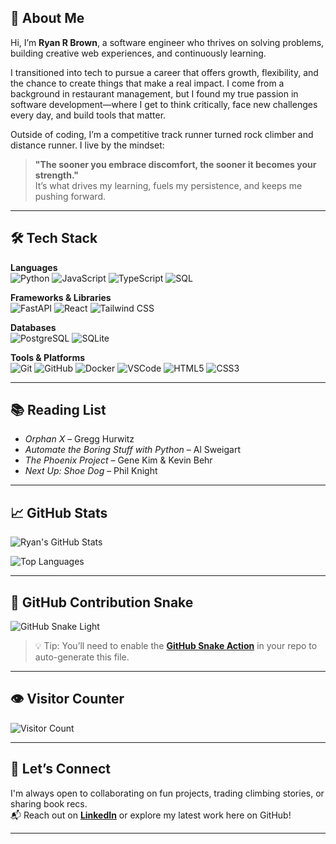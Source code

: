 ## 👋 About Me

Hi, I’m **Ryan R Brown**, a software engineer who thrives on solving problems, building creative web experiences, and continuously learning.

I transitioned into tech to pursue a career that offers growth, flexibility, and the chance to create things that make a real impact. I come from a background in restaurant management, but I found my true passion in software development—where I get to think critically, face new challenges every day, and build tools that matter.

Outside of coding, I’m a competitive track runner turned rock climber and distance runner. I live by the mindset:  
> **"The sooner you embrace discomfort, the sooner it becomes your strength."**  
It’s what drives my learning, fuels my persistence, and keeps me pushing forward.

---

## 🛠 Tech Stack

**Languages**  
![Python](https://img.shields.io/badge/Python-3776AB?style=for-the-badge&logo=python&logoColor=white)
![JavaScript](https://img.shields.io/badge/JavaScript-F7DF1E?style=for-the-badge&logo=javascript&logoColor=black)
![TypeScript](https://img.shields.io/badge/TypeScript-3178C6?style=for-the-badge&logo=typescript&logoColor=white)
![SQL](https://img.shields.io/badge/SQL-003B57?style=for-the-badge&logo=sqlite&logoColor=white)

**Frameworks & Libraries**  
![FastAPI](https://img.shields.io/badge/FastAPI-009688?style=for-the-badge&logo=fastapi&logoColor=white)
![React](https://img.shields.io/badge/React-20232A?style=for-the-badge&logo=react&logoColor=61DAFB)
![Tailwind CSS](https://img.shields.io/badge/Tailwind_CSS-38B2AC?style=for-the-badge&logo=tailwind-css&logoColor=white)

**Databases**  
![PostgreSQL](https://img.shields.io/badge/PostgreSQL-336791?style=for-the-badge&logo=postgresql&logoColor=white)
![SQLite](https://img.shields.io/badge/SQLite-003B57?style=for-the-badge&logo=sqlite&logoColor=white)

**Tools & Platforms**  
![Git](https://img.shields.io/badge/Git-F05032?style=for-the-badge&logo=git&logoColor=white)
![GitHub](https://img.shields.io/badge/GitHub-181717?style=for-the-badge&logo=github&logoColor=white)
![Docker](https://img.shields.io/badge/Docker-2496ED?style=for-the-badge&logo=docker&logoColor=white)
![VSCode](https://img.shields.io/badge/VS_Code-007ACC?style=for-the-badge&logo=visual-studio-code&logoColor=white)
![HTML5](https://img.shields.io/badge/HTML5-E34F26?style=for-the-badge&logo=html5&logoColor=white)
![CSS3](https://img.shields.io/badge/CSS3-1572B6?style=for-the-badge&logo=css3&logoColor=white)

---

## 📚 Reading List

- *Orphan X* – Gregg Hurwitz  
- *Automate the Boring Stuff with Python* – Al Sweigart  
- *The Phoenix Project* – Gene Kim & Kevin Behr  
- *Next Up:* *Shoe Dog* – Phil Knight

---

## 📈 GitHub Stats

![Ryan's GitHub Stats](https://github-readme-stats-nu-blond-89.vercel.app/api?username=purpocto&show_icons=true&theme=radical)

![Top Languages](https://github-readme-stats-nu-blond-89.vercel.app/api/top-langs/?username=purpocto&layout=compact&theme=radical)

---

## 🐍 GitHub Contribution Snake

![GitHub Snake Light](https://github.com/ryanrbrown/ryanrbrown/blob/output/github-contribution-grid-snake.svg)

> 💡 Tip: You’ll need to enable the [**GitHub Snake Action**](https://github.com/Platane/snk) in your repo to auto-generate this file.

---

## 👁️ Visitor Counter

![Visitor Count](https://komarev.com/ghpvc/?username=ryanrbrown&style=flat-square&color=blue)

---

## 🤝 Let’s Connect

I'm always open to collaborating on fun projects, trading climbing stories, or sharing book recs.  
📬 Reach out on [**LinkedIn**](https://www.linkedin.com/) or explore my latest work here on GitHub!

---

